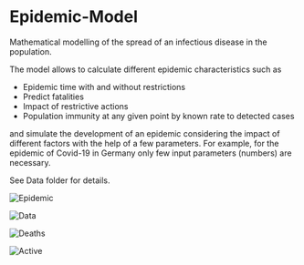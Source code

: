 # Epidemic-Model
Mathematical modelling of the spread of an infectious disease in the population.

The model allows to calculate different epidemic characteristics such as

-	Epidemic time with and without restrictions
-	Predict fatalities
-	Impact of restrictive actions
-	Population immunity at any given point by known rate to detected cases

and simulate the development of an epidemic considering the impact of different factors with the help of a few parameters.
For example, for the epidemic of Covid-19 in Germany only few input parameters (numbers) are necessary.

See Data folder for details.

![Epidemic](https://habrastorage.org/webt/mi/mo/xk/mimoxkafpcs0mpcmrs4_ieryidk.png)

![Data](https://habrastorage.org/webt/4x/al/mk/4xalmkuq_s4m3z8q-ja1jofcpsw.png)

![Deaths](https://habrastorage.org/webt/o_/ny/k-/o_nyk-xglszzu2ejwvoju_l1iok.png)

![Active](https://habrastorage.org/webt/fz/zo/qq/fzzoqqmsq36wezaxw5d4xvacc1w.png)

